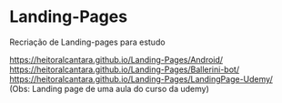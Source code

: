 # Landing-Pages
 Recriação de Landing-pages para estudo

https://heitoralcantara.github.io/Landing-Pages/Android/ <br>
https://heitoralcantara.github.io/Landing-Pages/Ballerini-bot/ <br>
https://heitoralcantara.github.io/Landing-Pages/LandingPage-Udemy/ <br>
(Obs: Landing page de uma aula do curso da udemy)
